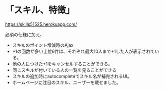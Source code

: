 # 「スキル、特徴」
<https://skills51525.herokuapp.com/>

必須の仕様に加え、
- スキルのポイント増減時のAjax
- +1の回数が多い上位6件は、それぞれ最大10人まで+1した人が表示されている。
- 他の人につけた+1をキャンセルすることができる。
- 同じスキルが付いている人の一覧を見ることができる
- スキルの追加時にautocompleteでスキル名が補完されるUI。
- ホームページに注目のスキル、ユーザーを載せました。
